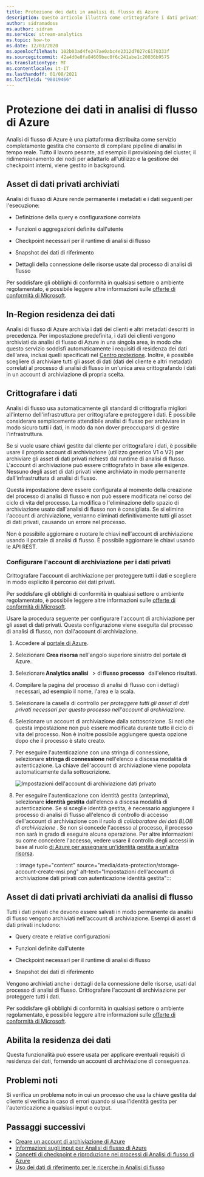 ```yaml
---
title: Protezione dei dati in analisi di flusso di Azure
description: Questo articolo illustra come crittografare i dati privati usati da un processo di analisi di flusso di Azure.
author: sidramadoss
ms.author: sidram
ms.service: stream-analytics
ms.topic: how-to
ms.date: 12/03/2020
ms.openlocfilehash: 102b03ad4fe247ae0abc4e2312d7027c6170333f
ms.sourcegitcommit: 42a4d0e8fa84609bec0f6c241abe1c20036b9575
ms.translationtype: MT
ms.contentlocale: it-IT
ms.lasthandoff: 01/08/2021
ms.locfileid: "98019466"
---
```

# <a name="data-protection-in-azure-stream-analytics"></a>Protezione dei dati in analisi di flusso di Azure 

Analisi di flusso di Azure è una piattaforma distribuita come servizio completamente gestita che consente di compilare pipeline di analisi in tempo reale. Tutto il lavoro pesante, ad esempio il provisioning del cluster, il ridimensionamento dei nodi per adattarlo all'utilizzo e la gestione dei checkpoint interni, viene gestito in background.

## <a name="private-data-assets-that-are-stored"></a>Asset di dati privati archiviati

Analisi di flusso di Azure rende permanente i metadati e i dati seguenti per l'esecuzione: 

* Definizione della query e configurazione correlata  

* Funzioni o aggregazioni definite dall'utente  

* Checkpoint necessari per il runtime di analisi di flusso

* Snapshot dei dati di riferimento 

* Dettagli della connessione delle risorse usate dal processo di analisi di flusso

Per soddisfare gli obblighi di conformità in qualsiasi settore o ambiente regolamentato, è possibile leggere altre informazioni sulle [offerte di conformità di Microsoft](https://gallery.technet.microsoft.com/Overview-of-Azure-c1be3942). 

## <a name="in-region-data-residency"></a>In-Region residenza dei dati
Analisi di flusso di Azure archivia i dati dei clienti e altri metadati descritti in precedenza. Per impostazione predefinita, i dati dei clienti vengono archiviati da analisi di flusso di Azure in una singola area, in modo che questo servizio soddisfi automaticamente i requisiti di residenza dei dati dell'area, inclusi quelli specificati nel [Centro protezione](https://azuredatacentermap.azurewebsites.net/).
Inoltre, è possibile scegliere di archiviare tutti gli asset di dati (dati del cliente e altri metadati) correlati al processo di analisi di flusso in un'unica area crittografando i dati in un account di archiviazione di propria scelta.

## <a name="encrypt-your-data"></a>Crittografare i dati

Analisi di flusso usa automaticamente gli standard di crittografia migliori all'interno dell'infrastruttura per crittografare e proteggere i dati. È possibile considerare semplicemente attendibile analisi di flusso per archiviare in modo sicuro tutti i dati, in modo da non dover preoccuparsi di gestire l'infrastruttura.

Se si vuole usare chiavi gestite dal cliente per crittografare i dati, è possibile usare il proprio account di archiviazione (utilizzo generico V1 o V2) per archiviare gli asset di dati privati richiesti dal runtime di analisi di flusso. L'account di archiviazione può essere crittografato in base alle esigenze. Nessuno degli asset di dati privati viene archiviato in modo permanente dall'infrastruttura di analisi di flusso. 

Questa impostazione deve essere configurata al momento della creazione del processo di analisi di flusso e non può essere modificata nel corso del ciclo di vita del processo. La modifica o l'eliminazione dello spazio di archiviazione usato dall'analisi di flusso non è consigliata. Se si elimina l'account di archiviazione, verranno eliminati definitivamente tutti gli asset di dati privati, causando un errore nel processo. 

Non è possibile aggiornare o ruotare le chiavi nell'account di archiviazione usando il portale di analisi di flusso. È possibile aggiornare le chiavi usando le API REST.


### <a name="configure-storage-account-for-private-data"></a>Configurare l'account di archiviazione per i dati privati 

Crittografare l'account di archiviazione per proteggere tutti i dati e scegliere in modo esplicito il percorso dei dati privati. 

Per soddisfare gli obblighi di conformità in qualsiasi settore o ambiente regolamentato, è possibile leggere altre informazioni sulle [offerte di conformità di Microsoft](https://gallery.technet.microsoft.com/Overview-of-Azure-c1be3942). 

Usare la procedura seguente per configurare l'account di archiviazione per gli asset di dati privati. Questa configurazione viene eseguita dal processo di analisi di flusso, non dall'account di archiviazione.

1. Accedere al [portale di Azure](https://portal.azure.com/).

1. Selezionare **Crea risorsa** nell'angolo superiore sinistro del portale di Azure. 

1. Selezionare **Analytics analisi**   > di **flusso processo**   dall'elenco risultati. 

1. Compilare la pagina del processo di analisi di flusso con i dettagli necessari, ad esempio il nome, l'area e la scala. 

1. Selezionare la casella di controllo per *proteggere tutti gli asset di dati privati necessari per questo processo nell'account di archiviazione*.

1. Selezionare un account di archiviazione dalla sottoscrizione. Si noti che questa impostazione non può essere modificata durante tutto il ciclo di vita del processo. Non è inoltre possibile aggiungere questa opzione dopo che il processo è stato creato.

1. Per eseguire l'autenticazione con una stringa di connessione, selezionare **stringa di connessione** nell'elenco a discesa modalità di autenticazione. La chiave dell'account di archiviazione viene popolata automaticamente dalla sottoscrizione.

   ![Impostazioni dell'account di archiviazione dati privato](./media/data-protection/storage-account-create.png)

1. Per eseguire l'autenticazione con identità gestita (anteprima), selezionare **identità gestita** dall'elenco a discesa modalità di autenticazione. Se si sceglie identità gestita, è necessario aggiungere il processo di analisi di flusso all'elenco di controllo di accesso dell'account di archiviazione con il ruolo di *collaboratore dei dati BLOB di archiviazione* . Se non si concede l'accesso al processo, il processo non sarà in grado di eseguire alcuna operazione. Per altre informazioni su come concedere l'accesso, vedere usare il controllo degli accessi in base al ruolo [di Azure per assegnare un'identità gestita a un'altra risorsa](../active-directory/managed-identities-azure-resources/howto-assign-access-portal.md#use-azure-rbac-to-assign-a-managed-identity-access-to-another-resource).

   :::image type="content" source="media/data-protection/storage-account-create-msi.png" alt-text="Impostazioni dell'account di archiviazione dati privati con autenticazione identità gestita":::

## <a name="private-data-assets-that-are-stored-by-stream-analytics"></a>Asset di dati privati archiviati da analisi di flusso

Tutti i dati privati che devono essere salvati in modo permanente da analisi di flusso vengono archiviati nell'account di archiviazione. Esempi di asset di dati privati includono: 

* Query create e relative configurazioni  

* Funzioni definite dall'utente 

* Checkpoint necessari per il runtime di analisi di flusso

* Snapshot dei dati di riferimento 

Vengono archiviati anche i dettagli della connessione delle risorse, usati dal processo di analisi di flusso. Crittografare l'account di archiviazione per proteggere tutti i dati. 

Per soddisfare gli obblighi di conformità in qualsiasi settore o ambiente regolamentato, è possibile leggere altre informazioni sulle [offerte di conformità di Microsoft](https://gallery.technet.microsoft.com/Overview-of-Azure-c1be3942). 

## <a name="enables-data-residency"></a>Abilita la residenza dei dati 
Questa funzionalità può essere usata per applicare eventuali requisiti di residenza dei dati, fornendo un account di archiviazione di conseguenza.

## <a name="known-issues"></a>Problemi noti
Si verifica un problema noto in cui un processo che usa la chiave gestita dal cliente si verifica in caso di errori quando si usa l'identità gestita per l'autenticazione a qualsiasi input o output. 

## <a name="next-steps"></a>Passaggi successivi

* [Creare un account di archiviazione di Azure](../storage/common/storage-account-create.md)
* [Informazioni sugli input per Analisi di flusso di Azure](stream-analytics-add-inputs.md)
* [Concetti di checkpoint e riproduzione nei processi di Analisi di flusso di Azure](stream-analytics-concepts-checkpoint-replay.md)
* [Uso dei dati di riferimento per le ricerche in Analisi di flusso](stream-analytics-use-reference-data.md)
